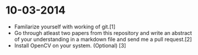 10-03-2014
==========
* Familarize yourself with working of git.[1]
* Go through atleast two papers from this repository and write an abstract of
  your understanding in a markdown file and send me a pull request.[2]
* Install OpenCV on your system. (Optional) [3]

